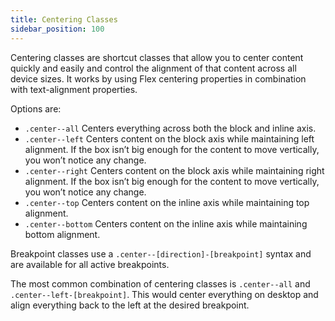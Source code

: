 ```yaml
---
title: Centering Classes
sidebar_position: 100
---
```


Centering classes are shortcut classes that allow you to center content quickly and easily and control the alignment of that content across all device sizes. It works by using Flex centering properties in combination with text-alignment properties.

Options are:

- `.center--all`
  Centers everything across both the block and inline axis.
- `.center--left`
  Centers content on the block axis while maintaining left alignment. If the box isn’t big enough for the content to move vertically, you won’t notice any change.
- `.center--right`
  Centers content on the block axis while maintaining right alignment. If the box isn’t big enough for the content to move vertically, you won’t notice any change.
- `.center--top`
  Centers content on the inline axis while maintaining top alignment.
- `.center--bottom`
  Centers content on the inline axis while maintaining bottom alignment.

Breakpoint classes use a `.center--[direction]-[breakpoint]` syntax and are available for all active breakpoints.

The most common combination of centering classes is `.center--all` and `.center--left-[breakpoint]`. This would center everything on desktop and align everything back to the left at the desired breakpoint.
